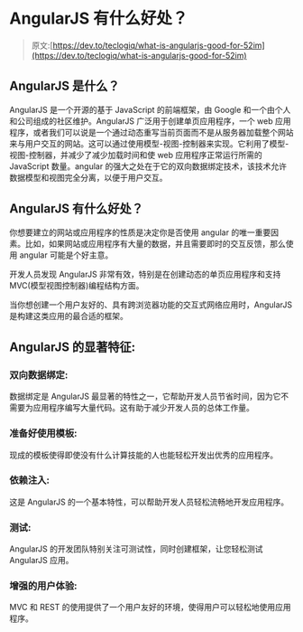 # AngularJS 有什么好处？

> 原文:[https://dev.to/teclogiq/what-is-angularjs-good-for-52im](https://dev.to/teclogiq/what-is-angularjs-good-for-52im)

## AngularJS 是什么？

AngularJS 是一个开源的基于 JavaScript 的前端框架，由 Google 和一个由个人和公司组成的社区维护。AngularJS 广泛用于创建单页应用程序，一个 web 应用程序，或者我们可以说是一个通过动态重写当前页面而不是从服务器加载整个网站来与用户交互的网站。这可以通过使用模型-视图-控制器来实现。它利用了模型-视图-控制器，并减少了减少加载时间和使 web 应用程序正常运行所需的 JavaScript 数量。angular 的强大之处在于它的双向数据绑定技术，该技术允许数据模型和视图完全分离，以便于用户交互。

## AngularJS 有什么好处？

你想要建立的网站或应用程序的性质是决定你是否使用 angular 的唯一重要因素。比如，如果网站或应用程序有大量的数据，并且需要即时的交互反馈，那么使用 angular 可能是个好主意。

开发人员发现 AngularJS 非常有效，特别是在创建动态的单页应用程序和支持 MVC(模型视图控制器)编程结构方面。

当你想创建一个用户友好的、具有跨浏览器功能的交互式网络应用时，AngularJS 是构建这类应用的最合适的框架。

## AngularJS 的显著特征:

### 双向数据绑定:

数据绑定是 AngularJS 最显著的特性之一，它帮助开发人员节省时间，因为它不需要为应用程序编写大量代码。这有助于减少开发人员的总体工作量。

### 准备好使用模板:

现成的模板使得即使没有什么计算技能的人也能轻松开发出优秀的应用程序。

### 依赖注入:

这是 AngularJS 的一个基本特性，可以帮助开发人员轻松流畅地开发应用程序。

### 测试:

AngularJS 的开发团队特别关注可测试性，同时创建框架，让您轻松测试 AngularJS 应用。

### 增强的用户体验:

MVC 和 REST 的使用提供了一个用户友好的环境，使得用户可以轻松地使用应用程序。
